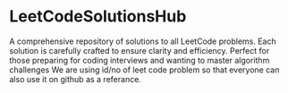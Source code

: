 # LeetCodeSolutionsHub
A comprehensive repository of solutions to all LeetCode problems. Each solution is carefully crafted to ensure clarity and efficiency. Perfect for those preparing for coding interviews and wanting to master algorithm challenges
We are using id/no of leet code problem so that everyone can also use it on github as a referance.

